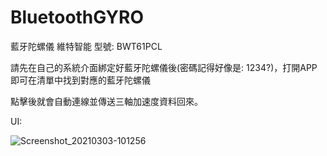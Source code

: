 # BluetoothGYRO
藍牙陀螺儀 維特智能 型號: BWT61PCL

請先在自己的系統介面綁定好藍牙陀螺儀後(密碼記得好像是: 1234?)，打開APP即可在清單中找到對應的藍牙陀螺儀

點擊後就會自動連線並傳送三軸加速度資料回來。

UI:

![Screenshot_20210303-101256](https://user-images.githubusercontent.com/45557039/122154188-fbcf1180-ce96-11eb-934f-4548327eea8a.png)
